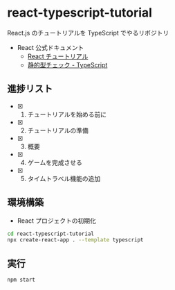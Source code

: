 # react-typescript-tutorial

React.js のチュートリアルを TypeScript でやるリポジトリ

- React 公式ドキュメント
  - [React チュートリアル](https://ja.reactjs.org/tutorial/tutorial.html)
  - [静的型チェック - TypeScript](https://twitter.com/tichise/status/1526598057311186945?s=20&t=9-ZtNNfBGkFQzg1rXkipvQ)

## 進捗リスト

- [x] 1. チュートリアルを始める前に
- [x] 2. チュートリアルの準備
- [x] 3. 概要
- [x] 4. ゲームを完成させる
- [x] 5. タイムトラベル機能の追加

## 環境構築

- React プロジェクトの初期化

```sh
cd react-typescript-tutorial
npx create-react-app . --template typescript
```

## 実行

```sh
npm start
```
